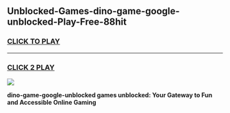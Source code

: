 
## Unblocked-Games-dino-game-google-unblocked-Play-Free-88hit
<h3>
<a href="https://premium76.site?title=dino-game-google-unblocked&ref=23A">CLICK TO PLAY</a></h3>
<hr>

<h3>
<a href="https://premium76.site?title=dino-game-google-unblocked&ref=23A">CLICK 2 PLAY</a>
  
</h3>

<a href="https://premium76.site?title=dino-game-google-unblocked&ref=23A"><img src="https://clearcache.store/games.png"></a>


**dino-game-google-unblocked games unblocked: Your Gateway to Fun and Accessible Online Gaming**
